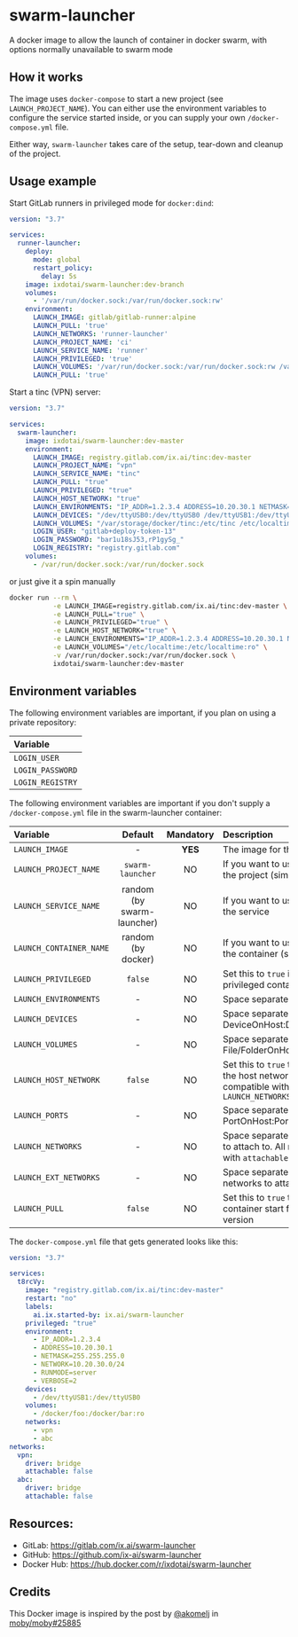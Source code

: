 # swarm-launcher
A docker image to allow the launch of container in docker swarm, with options normally unavailable to swarm mode

## How it works

The image uses `docker-compose` to start a new project (see `LAUNCH_PROJECT_NAME`). You can either use the environment variables to configure the service started inside, or you can supply your own `/docker-compose.yml` file.

Either way, `swarm-launcher` takes care of the setup, tear-down and cleanup of the project.

## Usage example

Start GitLab runners in privileged mode for `docker:dind`:

```yml
version: "3.7"

services:
  runner-launcher:
    deploy:
      mode: global
      restart_policy:
        delay: 5s
    image: ixdotai/swarm-launcher:dev-branch
    volumes:
      - '/var/run/docker.sock:/var/run/docker.sock:rw'
    environment:
      LAUNCH_IMAGE: gitlab/gitlab-runner:alpine
      LAUNCH_PULL: 'true'
      LAUNCH_NETWORKS: 'runner-launcher'
      LAUNCH_PROJECT_NAME: 'ci'
      LAUNCH_SERVICE_NAME: 'runner'
      LAUNCH_PRIVILEGED: 'true'
      LAUNCH_VOLUMES: '/var/run/docker.sock:/var/run/docker.sock:rw /var/storage/docker/gitlab-runner:/etc/gitlab-runner:rw'
      LAUNCH_PULL: 'true'
```

Start a tinc (VPN) server:

```yml
version: "3.7"

services:
  swarm-launcher:
    image: ixdotai/swarm-launcher:dev-master
    environment:
      LAUNCH_IMAGE: registry.gitlab.com/ix.ai/tinc:dev-master
      LAUNCH_PROJECT_NAME: "vpn"
      LAUNCH_SERVICE_NAME: "tinc"
      LAUNCH_PULL: "true"
      LAUNCH_PRIVILEGED: "true"
      LAUNCH_HOST_NETWORK: "true"
      LAUNCH_ENVIRONMENTS: "IP_ADDR=1.2.3.4 ADDRESS=10.20.30.1 NETMASK=255.255.255.0 NETWORK=10.20.30.0/24 RUNMODE=server VERBOSE=2"
      LAUNCH_DEVICES: "/dev/ttyUSB0:/dev/ttyUSB0 /dev/ttyUSB1:/dev/ttyUSB1"
      LAUNCH_VOLUMES: "/var/storage/docker/tinc:/etc/tinc /etc/localtime:/etc/localtime:ro"
      LOGIN_USER: "gitlab+deploy-token-13"
      LOGIN_PASSWORD: "bar1u18sJ53,rP1gySg_"
      LOGIN_REGISTRY: "registry.gitlab.com"
    volumes:
      - /var/run/docker.sock:/var/run/docker.sock
```

or just give it a spin manually

```sh
docker run --rm \
           -e LAUNCH_IMAGE=registry.gitlab.com/ix.ai/tinc:dev-master \
           -e LAUNCH_PULL="true" \
           -e LAUNCH_PRIVILEGED="true" \
           -e LAUNCH_HOST_NETWORK="true" \
           -e LAUNCH_ENVIRONMENTS="IP_ADDR=1.2.3.4 ADDRESS=10.20.30.1 NETMASK=255.255.255.0 NETWORK=10.20.30.0/24 RUNMODE=server VERBOSE=2" \
           -e LAUNCH_VOLUMES="/etc/localtime:/etc/localtime:ro" \
           -v /var/run/docker.sock:/var/run/docker.sock \
           ixdotai/swarm-launcher:dev-master
```

## Environment variables

The following environment variables are important, if you plan on using a private repository:

| **Variable**     |
|:-----------------|
| `LOGIN_USER`     |
| `LOGIN_PASSWORD` |
| `LOGIN_REGISTRY` |

The following environment variables are important if you don't supply a `/docker-compose.yml` file in the swarm-launcher container:

| **Variable**            | **Default**                | **Mandatory** | **Description**                                 |
|:------------------------|:--------------------------:|:-------------:|:------------------------------------------------|
| `LAUNCH_IMAGE`          | -                          | **YES**       | The image for the container |
| `LAUNCH_PROJECT_NAME`   | `swarm-launcher`           | NO            | If you want to use a specific name for the project (similar to the stack name) |
| `LAUNCH_SERVICE_NAME`   | random (by swarm-launcher) | NO            | If you want to use a specific name for the service |
| `LAUNCH_CONTAINER_NAME` | random (by docker)         | NO            | If you want to use a specific name for the container (similar to the task name) |
| `LAUNCH_PRIVILEGED`     | `false`                    | NO            | Set this to `true` if you want to start a privileged container |
| `LAUNCH_ENVIRONMENTS`   | -                          | NO            | Space separated list of Key=Value pairs |
| `LAUNCH_DEVICES`        | -                          | NO            | Space separated list of DeviceOnHost:DeviceInContainer |
| `LAUNCH_VOLUMES`        | -                          | NO            | Space separated list of File/FolderOnHost:File/FolderInContainer |
| `LAUNCH_HOST_NETWORK`   | `false`                    | NO            | Set this to `true` to start the container on the host network. This option is not compatible with `LAUNCH_PORTS` and `LAUNCH_NETWORKS` |
| `LAUNCH_PORTS`          | -                          | NO            | Space separated list of PortOnHost:PortInContainer |
| `LAUNCH_NETWORKS`       | -                          | NO            | Space separated list of project networks to attach to. All networks are created with `attachable: false` |
| `LAUNCH_EXT_NETWORKS`   | -                          | NO            | Space separated list of external networks to attach to |
| `LAUNCH_PULL`           | `false`                    | NO            | Set this to `true` to check at every container start for the latest image version |

The `docker-compose.yml` file that gets generated looks like this:

```yml
version: "3.7"

services:
  t8rcVy:
    image: "registry.gitlab.com/ix.ai/tinc:dev-master"
    restart: "no"
    labels:
      ai.ix.started-by: ix.ai/swarm-launcher
    privileged: "true"
    environment:
      - IP_ADDR=1.2.3.4
      - ADDRESS=10.20.30.1
      - NETMASK=255.255.255.0
      - NETWORK=10.20.30.0/24
      - RUNMODE=server
      - VERBOSE=2
    devices:
      - /dev/ttyUSB1:/dev/ttyUSB0
    volumes:
      - /docker/foo:/docker/bar:ro
    networks:
      - vpn
      - abc
networks:
  vpn:
    driver: bridge
    attachable: false
  abc:
    driver: bridge
    attachable: false
```

## Resources:
* GitLab: https://gitlab.com/ix.ai/swarm-launcher
* GitHub: https://github.com/ix-ai/swarm-launcher
* Docker Hub: https://hub.docker.com/r/ixdotai/swarm-launcher

## Credits
This Docker image is inspired by the post by [@akomelj](https://github.com/akomelj) in [moby/moby#25885](https://github.com/moby/moby/issues/25885#issuecomment-573449645)
